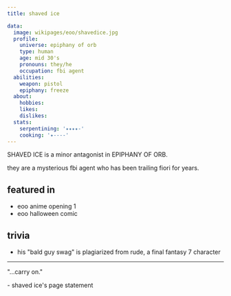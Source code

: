 ```yaml
---
title: shaved ice

data:
  image: wikipages/eoo/shavedice.jpg
  profile:
    universe: epiphany of orb
    type: human
    age: mid 30's
    pronouns: they/he
    occupation: fbi agent
  abilities:
    weapon: pistol
    epiphany: freeze
  about:
    hobbies:
    likes:
    dislikes:
  stats:
    serpentining: '✦✦✦✦-'
    cooking: '✦----'
---
```


SHAVED ICE is a minor antagonist in EPIPHANY OF ORB.

they are a mysterious fbi agent who has been trailing fiori for years.

## featured in

- eoo anime opening 1
- eoo halloween comic

## trivia

- his "bald guy swag" is plagiarized from rude, a final fantasy 7 character

---

"...carry on."

\- shaved ice's page statement
